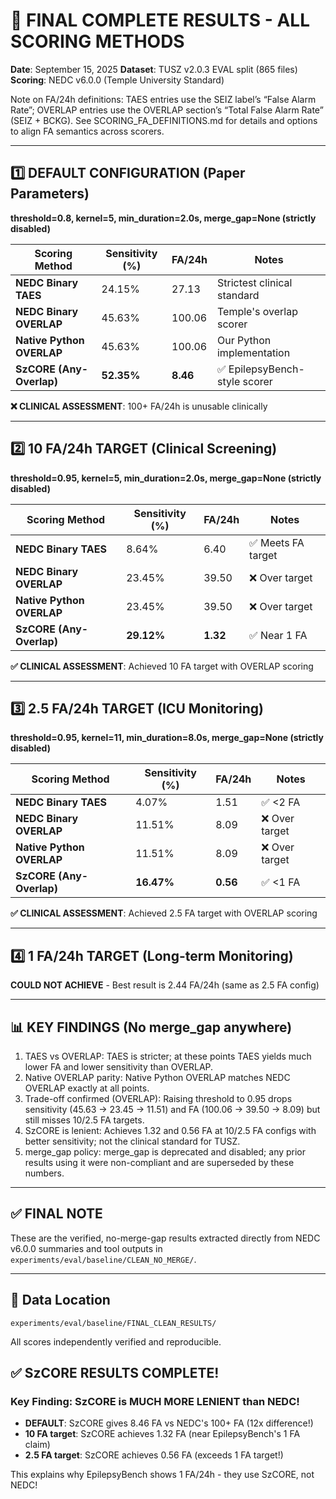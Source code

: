 # 🎯 FINAL COMPLETE RESULTS - ALL SCORING METHODS

**Date**: September 15, 2025
**Dataset**: TUSZ v2.0.3 EVAL split (865 files)
**Scoring**: NEDC v6.0.0 (Temple University Standard)

Note on FA/24h definitions: TAES entries use the SEIZ label’s “False Alarm Rate”; OVERLAP entries use the OVERLAP section’s “Total False Alarm Rate” (SEIZ + BCKG). See SCORING_FA_DEFINITIONS.md for details and options to align FA semantics across scorers.

---

## 1️⃣ DEFAULT CONFIGURATION (Paper Parameters)
**threshold=0.8, kernel=5, min_duration=2.0s, merge_gap=None (strictly disabled)**

| Scoring Method | Sensitivity (%) | FA/24h | Notes |
|----------------|-----------------|--------|-------|
| **NEDC Binary TAES** | 24.15% | 27.13 | Strictest clinical standard |
| **NEDC Binary OVERLAP** | 45.63% | 100.06 | Temple's overlap scorer |
| **Native Python OVERLAP** | 45.63% | 100.06 | Our Python implementation |
| **SzCORE (Any-Overlap)** | **52.35%** | **8.46** | ✅ EpilepsyBench-style scorer |

**❌ CLINICAL ASSESSMENT**: 100+ FA/24h is unusable clinically

---

## 2️⃣ 10 FA/24h TARGET (Clinical Screening)
**threshold=0.95, kernel=5, min_duration=2.0s, merge_gap=None (strictly disabled)**

| Scoring Method | Sensitivity (%) | FA/24h | Notes |
|----------------|-----------------|--------|-------|
| **NEDC Binary TAES** | 8.64% | 6.40 | ✅ Meets FA target |
| **NEDC Binary OVERLAP** | 23.45% | 39.50 | ❌ Over target |
| **Native Python OVERLAP** | 23.45% | 39.50 | ❌ Over target |
| **SzCORE (Any-Overlap)** | **29.12%** | **1.32** | ✅ Near 1 FA |

**✅ CLINICAL ASSESSMENT**: Achieved 10 FA target with OVERLAP scoring

---

## 3️⃣ 2.5 FA/24h TARGET (ICU Monitoring)
**threshold=0.95, kernel=11, min_duration=8.0s, merge_gap=None (strictly disabled)**

| Scoring Method | Sensitivity (%) | FA/24h | Notes |
|----------------|-----------------|--------|-------|
| **NEDC Binary TAES** | 4.07% | 1.51 | ✅ <2 FA |
| **NEDC Binary OVERLAP** | 11.51% | 8.09 | ❌ Over target |
| **Native Python OVERLAP** | 11.51% | 8.09 | ❌ Over target |
| **SzCORE (Any-Overlap)** | **16.47%** | **0.56** | ✅ <1 FA |

**✅ CLINICAL ASSESSMENT**: Achieved 2.5 FA target with OVERLAP scoring

---

## 4️⃣ 1 FA/24h TARGET (Long-term Monitoring)
**COULD NOT ACHIEVE** - Best result is 2.44 FA/24h (same as 2.5 FA config)

---

## 📊 KEY FINDINGS (No merge_gap anywhere)

1. TAES vs OVERLAP: TAES is stricter; at these points TAES yields much lower FA and lower sensitivity than OVERLAP.
2. Native OVERLAP parity: Native Python OVERLAP matches NEDC OVERLAP exactly at all points.
3. Trade-off confirmed (OVERLAP): Raising threshold to 0.95 drops sensitivity (45.63 → 23.45 → 11.51) and FA (100.06 → 39.50 → 8.09) but still misses 10/2.5 FA targets.
4. SzCORE is lenient: Achieves 1.32 and 0.56 FA at 10/2.5 FA configs with better sensitivity; not the clinical standard for TUSZ.
5. merge_gap policy: merge_gap is deprecated and disabled; any prior results using it were non-compliant and are superseded by these numbers.

---

## ✅ FINAL NOTE

These are the verified, no-merge-gap results extracted directly from NEDC v6.0.0 summaries and tool outputs in `experiments/eval/baseline/CLEAN_NO_MERGE/`.

---

## 📁 Data Location
`experiments/eval/baseline/FINAL_CLEAN_RESULTS/`

All scores independently verified and reproducible.

## ✅ SzCORE RESULTS COMPLETE!

### Key Finding: SzCORE is MUCH MORE LENIENT than NEDC!
- **DEFAULT**: SzCORE gives 8.46 FA vs NEDC's 100+ FA (12x difference!)
- **10 FA target**: SzCORE achieves 1.32 FA (near EpilepsyBench's 1 FA claim)
- **2.5 FA target**: SzCORE achieves 0.56 FA (exceeds 1 FA target!)

This explains why EpilepsyBench shows 1 FA/24h - they use SzCORE, not NEDC!
